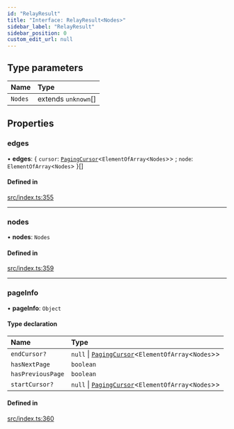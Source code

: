 ```yaml
---
id: "RelayResult"
title: "Interface: RelayResult<Nodes>"
sidebar_label: "RelayResult"
sidebar_position: 0
custom_edit_url: null
---
```


## Type parameters

| Name | Type |
| :------ | :------ |
| `Nodes` | extends `unknown`[] |

## Properties

### edges

• **edges**: \{ `cursor`: [`PagingCursor`](../modules.md#pagingcursor)\<`ElementOfArray`\<`Nodes`\>\> ; `node`: `ElementOfArray`\<`Nodes`\>  }[]

#### Defined in

[src/index.ts:355](https://github.com/johnsonjo4531/mongoose-relay-paginate/blob/b9e2a7f/src/index.ts#L355)

___

### nodes

• **nodes**: `Nodes`

#### Defined in

[src/index.ts:359](https://github.com/johnsonjo4531/mongoose-relay-paginate/blob/b9e2a7f/src/index.ts#L359)

___

### pageInfo

• **pageInfo**: `Object`

#### Type declaration

| Name | Type |
| :------ | :------ |
| `endCursor?` | ``null`` \| [`PagingCursor`](../modules.md#pagingcursor)\<`ElementOfArray`\<`Nodes`\>\> |
| `hasNextPage` | `boolean` |
| `hasPreviousPage` | `boolean` |
| `startCursor?` | ``null`` \| [`PagingCursor`](../modules.md#pagingcursor)\<`ElementOfArray`\<`Nodes`\>\> |

#### Defined in

[src/index.ts:360](https://github.com/johnsonjo4531/mongoose-relay-paginate/blob/b9e2a7f/src/index.ts#L360)
